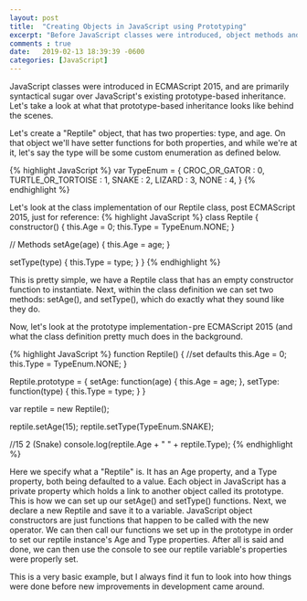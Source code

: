 ```yaml
---
layout: post
title:  "Creating Objects in JavaScript using Prototyping"
excerpt: "Before JavaScript classes were introduced, object methods and constructors were handled a bit differently."
comments : true
date:   2019-02-13 18:39:39 -0600
categories: [JavaScript]
---
```


JavaScript classes were introduced in ECMAScript 2015, and are primarily syntactical sugar over JavaScript's existing prototype-based inheritance. Let's take a look at what that prototype-based inheritance looks like behind the scenes. 

Let's create a "Reptile" object, that has two properties: type, and age. On that object we'll have setter functions for both properties, and while we're at it, let's say the type will be some custom enumeration as defined below.

{% highlight JavaScript %}
var TypeEnum = {
    CROC_OR_GATOR : 0,
    TURTLE_OR_TORTOISE : 1,
    SNAKE : 2,
    LIZARD : 3,
    NONE : 4,
}
{% endhighlight %}

Let's look at the class implementation of our Reptile class, post ECMAScript 2015, just for reference:
{% highlight JavaScript %}
class Reptile {
  constructor() {
    this.Age = 0;
    this.Type = TypeEnum.NONE;
  }

  // Methods
  setAge(age) {
    this.Age = age;
  }
  
  setType(type) {
    this.Type = type;
  }
}
{% endhighlight %}

This is pretty simple, we have a Reptile class that has an empty constructor function to instantiate. Next, within the class definition we can set two methods: setAge(), and setType(), which do exactly what they sound like they do.

Now, let's look at the prototype implementation - pre ECMAScript 2015 (and what the class definition pretty much does in the background.

{% highlight JavaScript %}
function Reptile() {
    //set defaults
    this.Age = 0;
    this.Type = TypeEnum.NONE;
}

Reptile.prototype = {
    setAge: function(age) {
        this.Age = age;
    },
    setType: function(type)
    {
        this.Type = type;
    }
}

var reptile = new Reptile();

reptile.setAge(15);
reptile.setType(TypeEnum.SNAKE);

//15 2 (Snake)
console.log(reptile.Age + " " + reptile.Type);
{% endhighlight %}

Here we specify what a "Reptile" is. It has an Age property, and a Type property, both being defaulted to a value. Each object in JavaScript has a private property which holds a link to another object called its prototype. This is how we can set up our setAge() and setType() functions. Next, we declare a new Reptile and save it to a variable. JavaScript object constructors are just functions that happen to be called with the new operator. We can then call our functions we set up in the prototype in order to set our reptile instance's Age and Type properties.
After all is said and done, we can then use the console to see our reptile variable's properties were properly set.

This is a very basic example, but I always find it fun to look into how things were done before new improvements in development came around.
